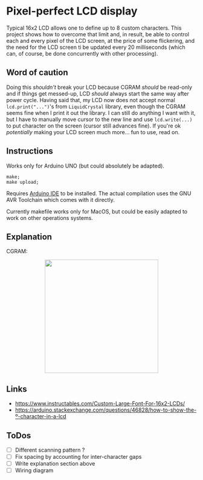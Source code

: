 # Pixel-perfect LCD display

Typical 16x2 LCD allows one to define up to 8 custom characters. This project shows how to overcome that limit and, in result, be able to control each and every pixel of the LCD screen, at the price of some flickering, and the need for the LCD screen ti be updated every 20 milliseconds (which can, of course, be done concurrently with other processing).

## Word of caution

Doing this *shouldn't* break your LCD because CGRAM *should* be read-only and if things get messed-up, LCD *should* always start the same way after power cycle. Having said that, my LCD now does not accept normal `lcd.print("...")`'s from `LiquidCrystal` library, even though the CGRAM seems fine when I print it out the library. I can still do anything I want with it, but I have to manually move cursor to the new line and use `lcd.write(...)` to put character on the screen (cursor still advances fine). If you're ok *potentially* making your LCD screen much more... fun to use, read on.

## Instructions

Works only for Arduino UNO (but could absolutely be adapted).

```
make;
make upload;
```

Requires [Arduino IDE](https://github.com/arduino/Arduino/) to be installed. The actual compilation uses the GNU AVR Toolchain which comes with it directly.

Currently makefile works only for MacOS, but could be easily adapted to work on other operations systems.

## Explanation

CGRAM:

<p align="center"><img src="https://i.stack.imgur.com/1TKZH.gif" width="300px"></p>

## Links

 - https://www.instructables.com/Custom-Large-Font-For-16x2-LCDs/
 - https://arduino.stackexchange.com/questions/46828/how-to-show-the-º-character-in-a-lcd

## ToDos

- [ ] Different scanning pattern ?
- [ ] Fix spacing by accounting for inter-character gaps
- [ ] Write explanation section above
- [ ] Wiring diagram